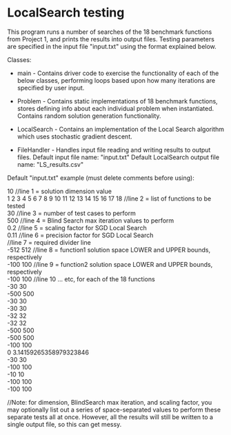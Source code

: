 # LocalSearch testing

This program runs a number of searches of the 18 benchmark functions from Project 1, and prints the results into output files. Testing parameters are specified in the input file "input.txt" using the format explained below.

Classes:

- main - Contains driver code to exercise the functionality of each of the below classes, performing loops based upon how many iterations are specified by user input.

- Problem - Contains static implementations of 18 benchmark functions, stores defining info about each individual problem when instantiated. Contains random solution generation functionality.

- LocalSearch - Contains an implementation of the Local Search algorithm which uses stochastic gradient descent.

- FileHandler - Handles input file reading and writing results to output files.
Default input file name: "input.txt"
Default LocalSearch output file name: "LS_results.csv"

Default "input.txt" example (must delete comments before using):

10		//line 1 = solution dimension value  
1 2 3 4 5 6 7 8 9 10 11 12 13 14 15 16 17 18	//line 2 = list of functions to be tested  
30		//line 3 = number of test cases to perform  
500		//line 4 = Blind Search max iteration values to perform  
0.2		//line 5 = scaling factor for SGD Local Search  
0.11		//line 6 = precision factor for SGD Local Search  
		     	//line 7 = required divider line  
-512 512	//line 8 = function1 solution space LOWER and UPPER bounds, respectively  
-100 100	//line 9 = function2 solution space LOWER and UPPER bounds, respectively  
-100 100	//line 10 ... etc, for each of the 18 functions  
-30 30  
-500 500  
-30 30  
-30 30  
-32 32  
-32 32  
-500 500  
-500 500  
-100 100  
0 3.14159265358979323846  
-30 30  
-100 100  
-10 10  
-100 100  
-100 100  


//Note: for dimension, BlindSearch max iteration, and scaling factor, you may optionally list out a series of space-separated values to perform these separate tests all at once. However, all the results will still be written to a single output file, so this can get messy.